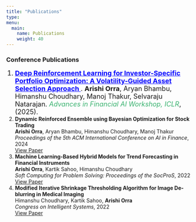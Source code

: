 ```yaml
---
title: "Publications"
type: 
menu:
  main:
    name: Publications
    weight: 40
---
```


  
<h3>Conference Publications</h1>

<ol>
  <li style="font-size: 18px;">
    <a href="https://arxiv.org/abs/2505.03760" target="_blank" style="color: blue; font-weight: bold;">
      Deep Reinforcement Learning for Investor-Specific Portfolio Optimization: A Volatility-Guided Asset Selection Approach
    </a>.
    <strong>Arishi Orra</strong>, Aryan Bhambu, Himanshu Choudhary, Manoj Thakur, Selvaraju Natarajan.
    <span style="color: mediumseagreen; font-style: italic;">Advances in Financial AI Workshop, ICLR</span>, (2025).
  </li>

  <li>
    <strong>Dynamic Reinforced Ensemble using Bayesian Optimization for Stock Trading</strong><br>
    <strong>Arishi Orra</strong>, Aryan Bhambu, Himanshu Choudhary, Manoj Thakur<br>
    <em>Proceedings of the 5th ACM International Conference on AI in Finance</em>, 2024<br>
    <a href="https://dl.acm.org/doi/abs/10.1145/3677052.3698595" target="_blank">View Paper</a>
  </li>

  <li>
    <strong>Machine Learning-Based Hybrid Models for Trend Forecasting in Financial Instruments</strong><br>
    <strong>Arishi Orra</strong>, Kartik Sahoo, Himanshu Choudhary <br>
    <em>Soft Computing for Problem Solving: Proceedings of the SocProS</em>, 2022<br>
    <a href="https://link.springer.com/chapter/10.1007/978-981-19-6525-8_26" target="_blank">View Paper</a>
  </li>

  <li>
    <strong>Modified Iterative Shrinkage Thresholding Algorithm for Image De-blurring in Medical Imaging</strong><br>
    Himanshu Choudhary, Kartik Sahoo, <strong>Arishi Orra</strong> <br>
    <em>Congress on Intelligent Systems</em>, 2022<br>
    <a href="https://link.springer.com/chapter/10.1007/978-981-19-9225-4_35" target="_blank">View Paper</a>
  </li>
  
</ol>
